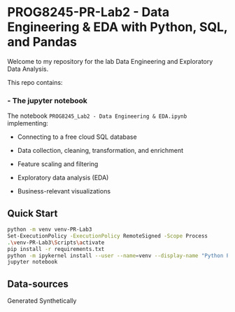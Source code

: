 # PROG8245-PR-Lab2 - Data Engineering & EDA with Python, SQL, and Pandas

Welcome to my repository for the lab Data Engineering and Exploratory Data Analysis.

This repo contains:

### - The jupyter notebook 
The notebook `PROG8245_Lab2 - Data Engineering & EDA.ipynb`  implementing:

- Connecting to a free cloud SQL database

- Data collection, cleaning, transformation, and enrichment

- Feature scaling and filtering

- Exploratory data analysis (EDA)

- Business-relevant visualizations


## Quick Start

```bash
python -m venv venv-PR-Lab3
Set-ExecutionPolicy -ExecutionPolicy RemoteSigned -Scope Process
.\venv-PR-Lab3\Scripts\activate
pip install -r requirements.txt
python -m ipykernel install --user --name=venv --display-name "Python PRO (venv)"
jupyter notebook

```
## Data-sources

Generated Synthetically 